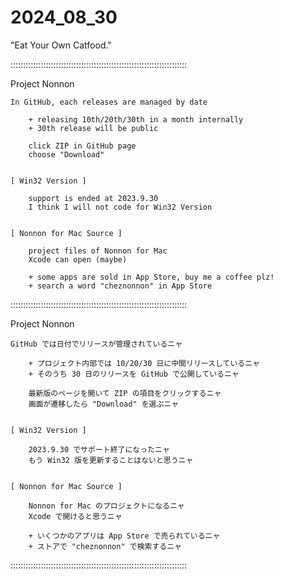 # 2024_08_30
"Eat Your Own Catfood."

::::::::::::::::::::::::::::::::::::::::::::::::::::::::::::::::::::::

Project Nonnon

	In GitHub, each releases are managed by date

		+ releasing 10th/20th/30th in a month internally
		+ 30th release will be public

		click ZIP in GitHub page
		choose "Download"


	[ Win32 Version ]

		support is ended at 2023.9.30
		I think I will not code for Win32 Version


	[ Nonnon for Mac Source ]

		project files of Nonnon for Mac
		Xcode can open (maybe)

		+ some apps are sold in App Store, buy me a coffee plz!
		+ search a word "cheznonnon" in App Store

::::::::::::::::::::::::::::::::::::::::::::::::::::::::::::::::::::::

Project Nonnon

	GitHub では日付でリリースが管理されているニャ

		+ プロジェクト内部では 10/20/30 日に中間リリースしているニャ
		+ そのうち 30 日のリリースを GitHub で公開しているニャ

		最新版のページを開いて ZIP の項目をクリックするニャ
		画面が遷移したら "Download" を選ぶニャ


	[ Win32 Version ]

		2023.9.30 でサポート終了になったニャ
		もう Win32 版を更新することはないと思うニャ


	[ Nonnon for Mac Source ]

		Nonnon for Mac のプロジェクトになるニャ
		Xcode で開けると思うニャ

		+ いくつかのアプリは App Store で売られているニャ
		+ ストアで "cheznonnon" で検索するニャ

::::::::::::::::::::::::::::::::::::::::::::::::::::::::::::::::::::::

